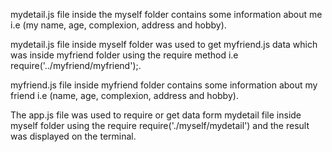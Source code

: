  mydetail.js file inside the myself folder contains some information about me i.e (my name, age, complexion, address and hobby).

mydetail.js file inside myself folder was used to get myfriend.js data which was inside myfriend folder using the require method i.e  require('../myfriend/myfriend');.

myfriend.js file inside myfriend folder contains some information about my friend i.e (name, age, complexion, address and hobby).

The app.js file was used to require or get data form mydetail file inside myself folder using the require require('./myself/mydetail') and the result was displayed on the terminal.
 

